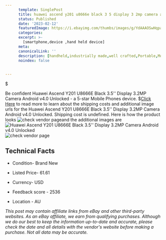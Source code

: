 ```yaml
---
      template: SinglePost
      title: huawei ascend y201 u8666e black 3 5 display 3 2mp camera android v4 0 unlocked
      status: Published
      date: '2023-02-12'
      featuredImage: https://i.ebayimg.com/thumbs/images/g/YdAAAOSwHqpa-RLl/s-l225.jpg
      categories: 
      excerpt: >-
        [smartphone,device ,hand held device]
      meta:
      canonicalLink: ''
      description: [handheld,industrially made,well crafted,Portable,Mobile,Compact,Convenient,Lightweight,Maneuverable,Man-portable,Miniature,Carriable,Hand-held,Light,Holdable,Transportable,Mobile device,Pocket-sized,On-the-go,Wireless,Cordless,Compact size,Convenient size, smartphone,device ,hand held device]
      noindex: false
      
        
---
```

$

Be confident Huawei Ascend Y201 U8666E Black 3.5'' Display 3.2MP Camera Android v4.0 Unlocked - a 5-star Mobile Phones device.
$[Click Here](https://www.ebay.com/itm/163046799144?hash=item25f658b728%3Ag%3AYdAAAOSwHqpa-RLl&mkevt=1&mkcid=1&mkrid=711-53200-19255-0&campid=%253CePNCampaignId%253E&customid=%253CreferenceId%253E&toolid=10049) to read more to learn about the shipping costs and additional image urls for the Huawei Ascend Y201 U8666E Black 3.5'' Display 3.2MP Camera Android v4.0 Unlocked. Shipping cost is undefined. Here is how the product looks ![check vendor page](https://i.ebayimg.com/thumbs/images/g/YdAAAOSwHqpa-RLl/s-l225.jpg)and the additional images are![Huawei Ascend Y201 U8666E Black 3.5'' Display 3.2MP Camera Android v4.0 Unlocked](https://i.ebayimg.com/images/g/YdAAAOSwHqpa-RLl/s-l960.jpg)![check vendor page]()



 ## Technical Facts 



     
      

 - Condition- Brand New 


      

 - Listed Price- 61.61 


      

 - Currency- USD 


      

 - Feedback score - 2536 


      

 - Location - AU 


      
      

 *_This post may contain affiliate links from eBay and other third-party websites. As an eBay affiliate, we earn from qualifying purchases. Although we do our best to keep the information up-to-date and accurate, please check the date and all details with the vendor's website before making a purchase. Not all data may be accurate._*







